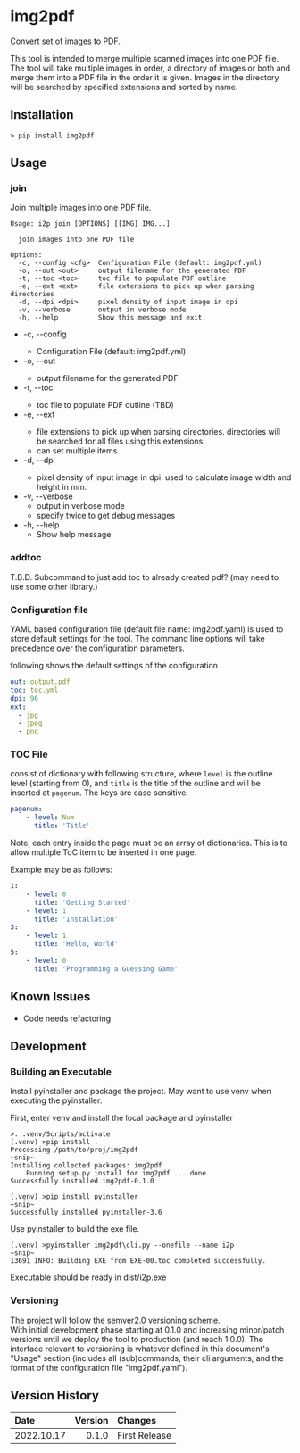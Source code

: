 img2pdf
========================================================================

Convert set of images to PDF.

This tool is intended to merge multiple scanned images into one PDF file.
The tool will take multiple images in order, a directory of images or 
both and merge them into a PDF file in the order it is given.
Images in the directory will be searched by specified extensions and
sorted by name.

Installation
------------------------------------------------------------------------

~~~shell
> pip install img2pdf
~~~

Usage
------------------------------------------------------------------------


### join

Join multiple images into one PDF file.

~~~shell
Usage: i2p join [OPTIONS] [[IMG] IMG...]

  join images into one PDF file

Options:
  -c, --config <cfg>  Configuration File (default: img2pdf.yml)
  -o, --out <out>     output filename for the generated PDF
  -t, --toc <toc>     toc file to populate PDF outline
  -e, --ext <ext>     file extensions to pick up when parsing directories
  -d, --dpi <dpi>     pixel density of input image in dpi
  -v, --verbose       output in verbose mode
  -h, --help          Show this message and exit.
~~~

* -c, --config <cfg>
    * Configuration File (default: img2pdf.yml)
* -o, --out <out>
    * output filename for the generated PDF
* -t, --toc <toc>
    * toc file to populate PDF outline (TBD)
* -e, --ext <ext>
    * file extensions to pick up when parsing directories.
      directories will be searched for all files using this extensions.
    * can set multiple items.
* -d, --dpi <dpi>
    * pixel density of input image in dpi.  used to calculate image width and 
      height in mm.
* -v, --verbose
    * output in verbose mode
    * specify twice to get debug messages
* -h, --help
    * Show help message

### addtoc

T.B.D.
Subcommand to just add toc to already created pdf? (may need to use some other library.)

### Configuration file

YAML based configuration file (default file name: img2pdf.yaml)
is used to store default settings for the tool.
The command line options will take precedence over the configuration parameters.

following shows the default settings of the configuration

~~~yaml
out: output.pdf
toc: toc.yml
dpi: 96
ext:
  - jpg
  - jpeg
  - png
~~~

### TOC File

consist of dictionary with following structure, where `level` is the 
outline level (starting from 0), and `title` is the title of the 
outline and will be inserted at `pagenum`.  The keys are case 
sensitive.

~~~yaml
pagenum:
    - level: Num
      title: 'Title'
~~~

Note, each entry inside the page must be an array of dictionaries.
This is to allow multiple ToC item to be inserted in one page.

Example may be as follows:

~~~yaml
1:
    - level: 0
      title: 'Getting Started'
    - level: 1
      title: 'Installation'
3:
    - level: 1
      title: 'Hello, World'
5:
    - level: 0
      title: 'Programming a Guessing Game'
~~~

Known Issues
------------------------------------------------------------------------

* Code needs refactoring

Development
------------------------------------------------------------------------

### Building an Executable

Install pyinstaller and package the project.
May want to use venv when executing the pyinstaller.

First, enter venv and install the local package and pyinstaller

~~~shell
>. .venv/Scripts/activate
(.venv) >pip install .
Processing /path/to/proj/img2pdf
~snip~
Installing collected packages: img2pdf
    Running setup.py install for img2pdf ... done
Successfully installed img2pdf-0.1.0

(.venv) >pip install pyinstaller
~snip~
Successfully installed pyinstaller-3.6
~~~

Use pyinstaller to build the exe file.

~~~shell
(.venv) >pyinstaller img2pdf\cli.py --onefile --name i2p
~snip~
13691 INFO: Building EXE from EXE-00.toc completed successfully.
~~~

Executable should be ready in dist/i2p.exe

### Versioning

The project will follow the [semver2.0](http://semver.org/) versioning scheme.  
With initial development phase starting at 0.1.0 and increasing
minor/patch versions until we deploy the tool to production
(and reach 1.0.0).
The interface relevant to versioning is whatever defined in this
document's "Usage" section (includes all (sub)commands, their cli arguments,
and the format of the configuration file "img2pdf.yaml").

Version History
------------------------------------------------------------------------

Date        | Version   | Changes
:--         | --:       | :--
2022.10.17  | 0.1.0     | First Release

